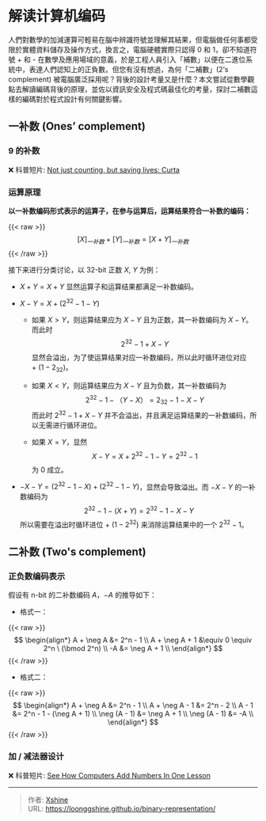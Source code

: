 # 解读计算机编码


人們對數學的加減運算可輕易在腦中辨識符號並理解其結果，但電腦做任何事都受限於實體資料儲存及操作方式，換言之，電腦硬體實際只認得 0 和 1，卻不知道符號 + 和 - 在數學及應用場域的意義，於是工程人員引入「補數」以便在二進位系統中，表達人們認知上的正負數。但您有沒有想過，為何「二補數」(2’s complement) 被電腦廣泛採用呢？背後的設計考量又是什麼？本文嘗試從數學觀點去解讀編碼背後的原理，並佐以資訊安全及程式碼最佳化的考量，探討二補數這樣的編碼對於程式設計有何關鍵影響。

<!--more-->

## 一补数 (Ones’ complement)

### 9 的补数

:x: 科普短片: [Not just counting, but saving lives: Curta][not-just-counting-but-saving-lives-curta]

### 运算原理

**以一补数编码形式表示的运算子，在参与运算后，运算结果符合一补数的编码：**

{{< raw >}}
$$
[X]_{一补数} + [Y]_{一补数} = [X+Y]_{一补数}
$$
{{< /raw >}}

接下来进行分类讨论，以 32-bit 正数 $X$, $Y$ 为例：

- $X + Y = X + Y$ 显然运算子和运算结果都满足一补数编码。

- $X - Y = X + (2^{32} - 1 - Y)$

  - 如果 $X > Y$，则运算结果应为 $X - Y$ 且为正数，其一补数编码为 $X - Y$。而此时 
  $$
  2^{32} - 1 + X - Y
  $$ 
  显然会溢出，为了使运算结果对应一补数编码，所以此时循环进位对应 $+\ (1 - 2_{32})$。

  - 如果 $X < Y$，则运算结果应为 $X - Y$ 且为负数，其一补数编码为 
  $$
  2^{32} - 1 - （Y - X） = 2_{32} - 1 - X - Y
  $$
  而此时 $2^{32} - 1 + X - Y$ 并不会溢出，并且满足运算结果的一补数编码，所以无需进行循环进位。

  - 如果 $X = Y$，显然 
  $$
  X - Y = X + 2^{32} - 1 - Y = 2^{32} - 1
  $$
  为 0 成立。

- $-X - Y = (2^{32} - 1 - X) + (2^{32} - 1 - Y)$，显然会导致溢出。而 $-X - Y$ 的一补数编码为 
$$
2^{32} - 1 - (X + Y) = 2^{32} - 1 - X - Y
$$
所以需要在溢出时循环进位 $+\ (1 - 2^{32})$ 来消除运算结果中的一个 $2^{32} - 1$。

## 二补数 (Two's complement)

### 正负数编码表示

假设有 n-bit 的二补数编码 $A$，$-A$ 的推导如下：

- 格式一：

{{< raw >}}
$$
\begin{align*}
A + \neg A &= 2^n - 1 \\
A + \neg A + 1 &\equiv 0 \equiv 2^n \ (\bmod 2^n) \\
-A &= \neg A + 1 \\ 
\end{align*}
$$
{{< /raw >}}

- 格式二：

{{< raw >}}
$$
\begin{align*}
A + \neg A &= 2^n - 1 \\
A + \neg A - 1 &= 2^n - 2 \\
A - 1 &= 2^n - 1 - (\neg A + 1) \\ 
\neg (A - 1) &= \neg A + 1 \\
\neg (A - 1) &= -A \\
\end{align*}
$$
{{< /raw >}}

### 加 / 减法器设计

:x: 科普短片: [See How Computers Add Numbers In One Lesson][see-how-computers-add-numbers-in-one-lesson]


<!-- URL -->
[not-just-counting-but-saving-lives-curta]: https://www.youtube.com/watch?v=kRmExkQoOPY
[see-how-computers-add-numbers-in-one-lesson]: https://www.youtube.com/watch?v=VBDoT8o4q00



---

> 作者: [Xshine](https://github.com/LoongGshine)  
> URL: https://loonggshine.github.io/binary-representation/  

